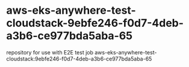 # aws-eks-anywhere-test-cloudstack-9ebfe246-f0d7-4deb-a3b6-ce977bda5aba-65
repository for use with E2E test job aws-eks-anywhere-test-cloudstack:9ebfe246-f0d7-4deb-a3b6-ce977bda5aba-65
